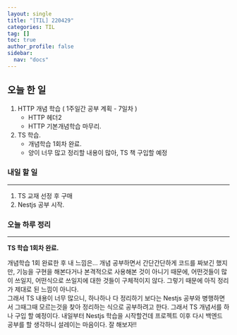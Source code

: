 ```yaml
---
layout: single
title: "[TIL] 220429"
categories: TIL
tag: []
toc: true
author_profile: false
sidebar:
  nav: "docs"
---
```


## 오늘 한 일

1. HTTP 개념 학습 ( 1주일간 공부 계획 - 7일차 )
   - HTTP 헤더2 
   - HTTP 기본개념학습 마무리.
2. TS 학습.
   - 개념학습 1회차 완료.
   - 양이 너무 많고 정리할 내용이 많아, TS 책 구입할 예정

### 내일 할 일

---

1. TS 교재 선정 후 구매
2. Nestjs 공부 시작.

### 오늘 하루 정리

---

**TS 학습 1회차 완료.**

개념학습 1회 완료한 후 내 느낌은... 개념 공부하면서 간단간단하게 코드를 짜보긴 했지만, 기능을 구현을 해본다거나 본격적으로 사용해본 것이 아니기 때문에, 어떤것들이 많이 쓰일지, 어떤식으로 쓰일지에 대한 것들이 구체적이지 않다. 그렇기 때문에 아직 정리가 제대로 된 느낌이 아니다.<br>그래서 TS 내용이 너무 많으니, 하나하나 다 정리하기 보다는 Nestjs 공부와 병행하면서 그때그때 모르는것을 찾아 정리하는 식으로 공부하려고 한다. 그래서 TS 개념서를 하나 구입 할 예정이다. 내일부터 Nestjs 학습을 시작할건데 프로젝트 이후 다시 백엔드 공부를 할 생각하니 설레이는 마음이다. 잘 해보자!!

